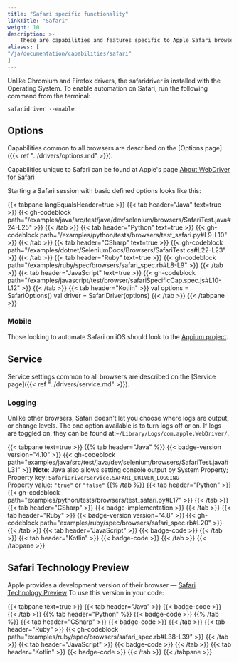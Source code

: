 ```yaml
---
title: "Safari specific functionality"
linkTitle: "Safari"
weight: 10
description: >-
    These are capabilities and features specific to Apple Safari browsers.
aliases: [
"/ja/documentation/capabilities/safari"
]
---
```


Unlike Chromium and Firefox drivers, the safaridriver is installed with the Operating System.
To enable automation on Safari, run the following command from the terminal:

```shell
safaridriver --enable
```

## Options

Capabilities common to all browsers are described on the [Options page]({{< ref "../drivers/options.md" >}}).

Capabilities unique to Safari can be found at Apple's page [About WebDriver for Safari](https://developer.apple.com/documentation/webkit/about_webdriver_for_safari#2957227)

Starting a Safari session with basic defined options looks like this:

{{< tabpane langEqualsHeader=true >}}
{{< tab header="Java" text=true >}}
{{< gh-codeblock path="/examples/java/src/test/java/dev/selenium/browsers/SafariTest.java#24-L25" >}}
{{< /tab >}}
{{< tab header="Python" text=true >}}
{{< gh-codeblock path="/examples/python/tests/browsers/test_safari.py#L9-L10" >}}
{{< /tab >}}
{{< tab header="CSharp" text=true >}}
{{< gh-codeblock path="/examples/dotnet/SeleniumDocs/Browsers/SafariTest.cs#L22-L23" >}}
{{< /tab >}}
{{< tab header="Ruby" text=true >}}
{{< gh-codeblock path="/examples/ruby/spec/browsers/safari_spec.rb#L8-L9" >}}
{{< /tab >}}
{{< tab header="JavaScript" text=true >}}
{{< gh-codeblock path="/examples/javascript/test/browser/safariSpecificCap.spec.js#L10-L12" >}}
{{< /tab >}}
{{< tab header="Kotlin" >}}
val options = SafariOptions()
val driver = SafariDriver(options)
{{< /tab >}}
{{< /tabpane >}}

### Mobile
Those looking to automate Safari on iOS should look to the [Appium project](//appium.io/).


## Service

Service settings common to all browsers are described on the [Service page]({{< ref "../drivers/service.md" >}}).

### Logging

Unlike other browsers, Safari doesn't let you choose where logs are output, or change levels. The one option
available is to turn logs off or on. If logs are toggled on, they can be found at:`~/Library/Logs/com.apple.WebDriver/`.

{{< tabpane text=true >}}
{{% tab header="Java" %}}
{{< badge-version version="4.10" >}}
{{< gh-codeblock path="examples/java/src/test/java/dev/selenium/browsers/SafariTest.java#L31" >}}
**Note**: Java also allows setting console output by System Property;\
Property key: `SafariDriverService.SAFARI_DRIVER_LOGGING`\
Property value: `"true"` or `"false"`
{{% /tab %}}
{{< tab header="Python" >}}
{{< gh-codeblock path="examples/python/tests/browsers/test_safari.py#L17" >}}
{{< /tab >}}
{{< tab header="CSharp" >}}
{{< badge-implementation >}}
{{< /tab >}}
{{< tab header="Ruby" >}}
{{< badge-version version="4.8" >}}
{{< gh-codeblock path="examples/ruby/spec/browsers/safari_spec.rb#L20" >}}
{{< /tab >}}
{{< tab header="JavaScript" >}}
{{< badge-code >}}
{{< /tab >}}
{{< tab header="Kotlin" >}}
{{< badge-code >}}
{{< /tab >}}
{{< /tabpane >}}


## Safari Technology Preview

Apple provides a development version of their browser — [Safari Technology Preview](https://developer.apple.com/safari/technology-preview/)
To use this version in your code:

{{< tabpane text=true >}}
{{< tab header="Java" >}}
{{< badge-code >}}
{{< /tab >}}
{{% tab header="Python" %}}
{{< badge-code >}}
{{% /tab %}}
{{< tab header="CSharp" >}}
{{< badge-code >}}
{{< /tab >}}
{{< tab header="Ruby" >}}
{{< gh-codeblock path="examples/ruby/spec/browsers/safari_spec.rb#L38-L39" >}}
{{< /tab >}}
{{< tab header="JavaScript" >}}
{{< badge-code >}}
{{< /tab >}}
{{< tab header="Kotlin" >}}
{{< badge-code >}}
{{< /tab >}}
{{< /tabpane >}}
